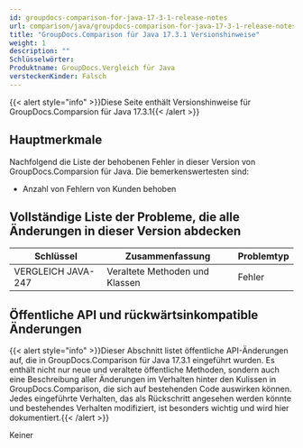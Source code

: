 ```yaml
---
id: groupdocs-comparison-for-java-17-3-1-release-notes
url: comparison/java/groupdocs-comparison-for-java-17-3-1-release-notes
title: "GroupDocs.Comparison für Java 17.3.1 Versionshinweise"
weight: 1
description: ""
Schlüsselwörter:
Produktname: GroupDocs.Vergleich für Java
versteckenKinder: Falsch
---
```

{{< alert style="info" >}}Diese Seite enthält Versionshinweise für GroupDocs.Comparsion für Java 17.3.1{{< /alert >}}

## Hauptmerkmale

Nachfolgend die Liste der behobenen Fehler in dieser Version von GroupDocs.Comparsion für Java. Die bemerkenswertesten sind:

* Anzahl von Fehlern von Kunden behoben

## Vollständige Liste der Probleme, die alle Änderungen in dieser Version abdecken

| Schlüssel | Zusammenfassung | Problemtyp |
| --- | --- | --- |
| VERGLEICH JAVA-247 | Veraltete Methoden und Klassen | Fehler |

## Öffentliche API und rückwärtsinkompatible Änderungen

{{< alert style="info" >}}Dieser Abschnitt listet öffentliche API-Änderungen auf, die in GroupDocs.Comparison für Java 17.3.1 eingeführt wurden. Es enthält nicht nur neue und veraltete öffentliche Methoden, sondern auch eine Beschreibung aller Änderungen im Verhalten hinter den Kulissen in GroupDocs.Comparison, die sich auf bestehenden Code auswirken können. Jedes eingeführte Verhalten, das als Rückschritt angesehen werden könnte und bestehendes Verhalten modifiziert, ist besonders wichtig und wird hier dokumentiert.{{< /alert >}}

Keiner

